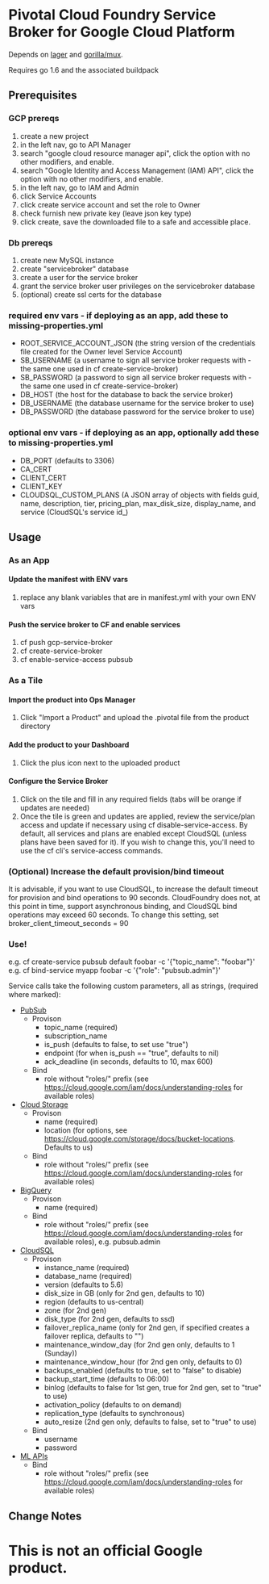 # Pivotal Cloud Foundry Service Broker for Google Cloud Platform

Depends on
[lager](https://github.com/pivotal-golang/lager) and
[gorilla/mux](https://github.com/gorilla/mux).

Requires go 1.6 and the associated buildpack

## Prerequisites

### GCP prereqs

1. create a new project
1. in the left nav, go to API Manager
1. search "google cloud resource manager api", click the option with no other modifiers, and enable.
1. search "Google Identity and Access Management (IAM) API", click the option with no other modifiers, and enable.
1. in the left nav, go to IAM and Admin
1. click Service Accounts
1. click create service account and set the role to Owner
1. check furnish new private key (leave json key type)
1. click create, save the downloaded file to a safe and accessible place.

### Db prereqs

1. create new MySQL instance
1. create "servicebroker" database
1. create a user for the service broker
1. grant the service broker user privileges on the servicebroker database
1. (optional) create ssl certs for the database

### required env vars - if deploying as an app, add these to missing-properties.yml

* ROOT_SERVICE_ACCOUNT_JSON (the string version of the credentials file created for the Owner level Service Account)
* SB_USERNAME (a username to sign all service broker requests with - the same one used in cf create-service-broker)
* SB_PASSWORD (a password to sign all service broker requests with - the same one used in cf create-service-broker)
* DB_HOST (the host for the database to back the service broker)
* DB_USERNAME (the database username for the service broker to use)
* DB_PASSWORD (the database password for the service broker to use)

### optional env vars - if deploying as an app, optionally add these to missing-properties.yml

* DB_PORT (defaults to 3306)
* CA_CERT
* CLIENT_CERT 
* CLIENT_KEY 
* CLOUDSQL_CUSTOM_PLANS (A JSON array of objects with fields guid, name, description, tier, 
pricing_plan, max_disk_size, display_name, and service (CloudSQL's service id_)


## Usage

### As an App

#### Update the manifest with ENV vars
1. replace any blank variables that are in manifest.yml with your own ENV vars

#### Push the service broker to CF and enable services
1. cf push gcp-service-broker
1. cf create-service-broker <service broker name> <username> <password> <service broker url>
1. cf enable-service-access pubsub

### As a Tile

#### Import the product into Ops Manager
1. Click "Import a Product" and upload the .pivotal file from the product directory

#### Add the product to your Dashboard
1. Click the plus icon next to the uploaded product

#### Configure the Service Broker
1. Click on the tile and fill in any required fields (tabs will be orange if updates are needed)
1. Once the tile is green and updates are applied, review the service/plan access and
update if necessary using cf disable-service-access. By default, all services and plans
are enabled except CloudSQL (unless plans have been saved for it). If you wish to change this,
you'll need to use the cf cli's service-access commands.

### (Optional) Increase the default provision/bind timeout
It is advisable, if you want to use CloudSQL, to increase the default timeout for provision and
bind operations to 90 seconds. CloudFoundry does not, at this point in time, support asynchronous
binding, and CloudSQL bind operations may exceed 60 seconds. To change this setting, set
broker_client_timeout_seconds = 90

### Use!

e.g. cf create-service pubsub default foobar -c '{"topic_name": "foobar"}'
e.g. cf bind-service myapp foobar -c '{"role": "pubsub.admin"}'

Service calls take the following custom parameters, all as strings, (required where marked):

* [PubSub](https://cloud.google.com/pubsub/docs/)
    * Provison
        * topic_name (required)
        * subscription_name
        * is_push (defaults to false, to set use "true")
        * endpoint (for when is_push == "true", defaults to nil)
        * ack_deadline (in seconds, defaults to 10, max 600)
    * Bind
        * role without "roles/" prefix (see https://cloud.google.com/iam/docs/understanding-roles for available roles)
* [Cloud Storage](https://cloud.google.com/storage/docs/)
    * Provison
        * name (required)
        * location (for options, see https://cloud.google.com/storage/docs/bucket-locations. Defaults to us)
    * Bind
        * role without "roles/" prefix (see https://cloud.google.com/iam/docs/understanding-roles for available roles)
* [BigQuery](https://cloud.google.com/bigquery/docs/)
    * Provison
        * name (required)
    * Bind
        * role without "roles/" prefix (see https://cloud.google.com/iam/docs/understanding-roles for available roles), e.g. pubsub.admin
* [CloudSQL](https://cloud.google.com/pubsub/docs/)
    * Provison
        * instance_name (required)
        * database_name (required)
        * version (defaults to 5.6)
        * disk_size in GB (only for 2nd gen, defaults to 10)
        * region (defaults to us-central)
        * zone (for 2nd gen) 
        * disk_type (for 2nd gen, defaults to ssd)
        * failover_replica_name (only for 2nd gen, if specified creates a failover replica, defaults to "")
        * maintenance_window_day (for 2nd gen only, defaults to 1 (Sunday))
        * maintenance_window_hour (for 2nd gen only, defaults to 0)
        * backups_enabled (defaults to true, set to "false" to disable)
        * backup_start_time (defaults to 06:00)
        * binlog (defaults to false for 1st gen, true for 2nd gen, set to "true" to use)
        * activation_policy (defaults to on demand)
        * replication_type (defaults to synchronous)
        * auto_resize (2nd gen only, defaults to false, set to "true" to use)
    * Bind
        * username
        * password
* [ML APIs](https://cloud.google.com/ml/)
    * Bind
        * role without "roles/" prefix (see https://cloud.google.com/iam/docs/understanding-roles for available roles)


## Change Notes


# This is not an official Google product.